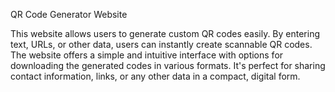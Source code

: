 QR Code Generator Website

This website allows users to generate custom QR codes easily. 
By entering text, URLs, or other data, users can instantly create scannable QR codes. 
The website offers a simple and intuitive interface with options for downloading the generated codes in various formats. 
It's perfect for sharing contact information, links, or any other data in a compact, digital form.

